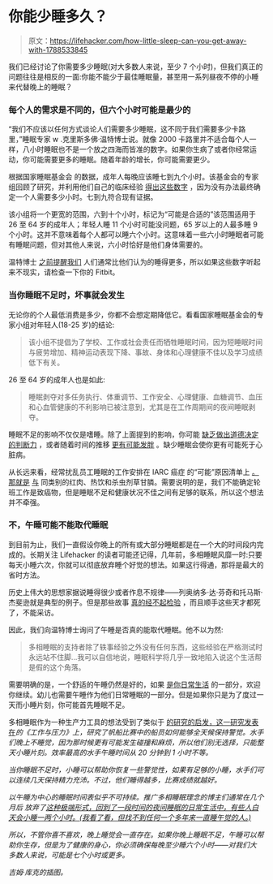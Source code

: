 # 你能少睡多久？

> 原文：<https://lifehacker.com/how-little-sleep-can-you-get-away-with-1788533845>

我们已经讨论了你需要多少睡眠(对大多数人来说，至少 7 个小时)，但我们真正的问题往往是相反的一面:你能不能少于最佳睡眠量，甚至用一系列昼夜不停的小睡来代替晚上的睡眠？



### 每个人的需求是不同的，但六个小时可能是最少的

“我们不应该以任何方式谈论人们需要多少睡眠，这不同于我们需要多少卡路里，”睡眠专家 w .克里斯多佛·温特博士说。就像 2000 卡路里并不适合每个人一样，八小时睡眠也不是一个放之四海而皆准的数字。如果你生病了或者你经常运动，你可能需要更多的睡眠。随着年龄的增长，你可能需要更少。

根据国家睡眠基金会 的数据，成年人每晚应该睡七到九个小时。该基金会的专家组回顾了研究，并利用他们自己的临床经验 [得出这些数字](http://www.sleephealthjournal.org/article/S2352-7218(15)00160-6/abstract) ，因为没有办法最终确定一个人需要多少小时。七到九符合现有证据。

该小组将一个更宽的范围，六到十个小时，标记为“可能是合适的”该范围适用于 26 至 64 岁的成年人；年轻人睡 11 个小时可能没问题，65 岁以上的人最多睡 9 个小时。这并不意味着每个人都可以睡六个小时。这意味着一些六小时睡眠者可能有睡眠问题，但对其他人来说，六小时恰好是他们身体需要的。

温特博士 [之前提醒我们](https://lifehacker.com/what-sleep-tracking-apps-can-and-can-t-tell-you-1787753934) 人们通常比他们认为的睡得更多，所以如果这些数字听起来不现实，请检查一下你的 Fitbit。

### 当你睡眠不足时，坏事就会发生

无论你的个人最低消费是多少，你都不会想定期降低它。看看国家睡眠基金会的专家小组对年轻人(18-25 岁)的结论:

> 该小组不提倡为了学校、工作或社会责任而牺牲睡眠时间，因为短睡眠时间与疲劳增加、精神运动表现下降、事故、身体和心理健康不佳以及学习成绩低下有关。

26 至 64 岁的成年人也是如此:

> 睡眠剥夺对多任务执行、体重调节、工作安全、心理健康、血糖调节、血压和心血管健康的不利影响已被注意到，尤其是在工作周期间的夜间睡眠剥夺。

睡眠不足的影响不仅仅是嗜睡。除了上面提到的影响，你可能 [缺乏做出道德决定的判断力](http://www.journalsleep.org/ViewAbstract.aspx?pid=27864) ，或者随着时间的推移 [更有可能发胖](https://www.evernote.com/shard/s322/res/d322f1f1-bd1a-4309-afb9-db1cb7f690bc) 。缺少睡眠会使你更有可能死于心脏病。

从长远来看，经常扰乱员工睡眠的工作安排在 IARC 癌症 的“可能”原因清单上 [。那就是](https://monographs.iarc.fr/ENG/Monographs/vol98/mono98-8.pdf) [与](https://en.wikipedia.org/wiki/List_of_IARC_Group_2A_carcinogens) 同类别的红肉、热饮和杀虫剂草甘膦。需要说明的是，我们不能确定轮班工作是致癌物，但是睡眠不足和健康状况不佳之间有足够的联系，所以这个想法并不牵强。

### 不，午睡可能不能取代睡眠

到目前为止，我们一直假设你晚上的所有或大部分睡眠都是在一个大的时间段内完成的。长期关注 Lifehacker 的读者可能还记得，几年前，多相睡眠风靡一时:只要每天小睡六次，你就可以彻底放弃睡个好觉的想法。如果这行得通，那将是最大的省时方法。

历史上伟大的思想家据说睡得很少或者作息不规律——列奥纳多·达·芬奇和托马斯·杰斐逊就是典型的例子。但是那些故事 [真的经不起检验](https://www.supermemo.com/en/articles/polyphasic#Polyphasic%2520geniuses) ，而且顺手这些天才都死了，不能采访。

因此，我们向温特博士询问了午睡是否真的能取代睡眠。他不以为然:

> 多相睡眠的支持者除了轶事经验之外没有任何东西，这些经验在严格测试时永远站不住脚...我可以自信地说，睡眠科学将几乎一致地陷入说这个生活帮是假的这个角落。

需要明确的是，一个舒适的午睡仍然是好的，如果 [是你日常生活](https://lifehacker.com/the-science-of-the-perfect-nap-5950732) 的一部分，欢迎你继续。幼儿也需要午睡作为他们日常睡眠的一部分。但是如果你只是为了度过一天而小睡片刻，你可能首先睡眠不足。

多相睡眠作为一种生产力工具的想法受到了类似于 [的研究的启发，这一研究发表在](http://www.tandfonline.com/doi/abs/10.1080/02678378908256879)*的《工作与压力》上，研究了帆船比赛中的船员如何能够全天候保持警觉。水手们晚上不睡觉，因为那时候更有可能发生碰撞和麻烦，所以他们别无选择，只能整天小睡片刻。效率最高的水手午睡时间从 20 分钟到 1 小时不等。*

*当你睡眠不足时，小睡可以帮助你恢复一些警觉性，如果有足够的小睡，水手们可以连续几天保持精力充沛。不过，他们睡得越多，比赛成绩就越好。*

*以午睡为中心的睡眠时间表似乎不可持续。推广多相睡眠理念的博主们通常在几个月后 放弃了[这种极端形式，回到了一段时间的夜间睡眠的日常生活中，有些人白天会小睡一两个小时。(我看了看，但找不到任何一个多年来一直睡午觉的人。)](http://everything2.com/title/Uberman%25252527s+Sleep+Schedule)*

*所以，不管你喜不喜欢，晚上睡觉会一直存在。如果你晚上睡眠不足，午睡可以帮助你生存，但是为了健康的身心，你必须确保每晚至少睡六个小时——对我们大多数人来说，可能是七个小时或更多。*

*吉姆·库克的插图。*